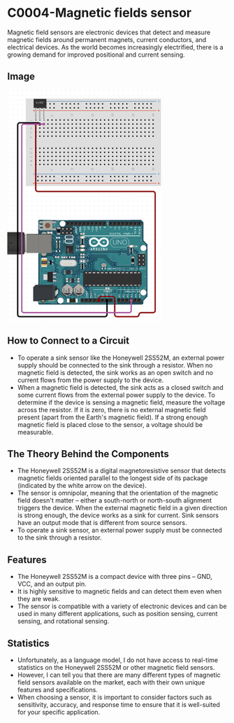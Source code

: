 # C0004-Magnetic fields sensor

Magnetic field sensors are electronic devices that detect and measure magnetic fields around permanent magnets, current conductors, and electrical devices. As the world becomes increasingly electrified, there is a growing demand for improved positional and current sensing.

## Image

![Image](IMG/IMG.png)

## How to Connect to a Circuit

- To operate a sink sensor like the Honeywell 2SS52M, an external power supply should be connected to the sink through a resistor. When no magnetic field is detected, the sink works as an open switch and no current flows from the power supply to the device.  
- When a magnetic field is detected, the sink acts as a closed switch and some current flows from the external power supply to the device. To determine if the device is sensing a magnetic field, measure the voltage across the resistor. If it is zero, there is no external magnetic field present (apart from the Earth's magnetic field). If a strong enough magnetic field is placed close to the sensor, a voltage should be measurable.

## The Theory Behind the Components

- The Honeywell 2SS52M is a digital magnetoresistive sensor that detects magnetic fields oriented parallel to the longest side of its package (indicated by the white arrow on the device).
- The sensor is omnipolar, meaning that the orientation of the magnetic field doesn't matter – either a south-north or north-south alignment triggers the device. When the external magnetic field in a given direction is strong enough, the device works as a sink for current. Sink sensors have an output mode that is different from source sensors.
- To operate a sink sensor, an external power supply must be connected to the sink through a resistor.

## Features

- The Honeywell 2SS52M is a compact device with three pins – GND, VCC, and an output pin. 
- It is highly sensitive to magnetic fields and can detect them even when they are weak. 
- The sensor is compatible with a variety of electronic devices and can be used in many different applications, such as position sensing, current sensing, and rotational sensing.

## Statistics

- Unfortunately, as a language model, I do not have access to real-time statistics on the Honeywell 2SS52M or other magnetic field sensors. 
- However, I can tell you that there are many different types of magnetic field sensors available on the market, each with their own unique features and specifications. 
- When choosing a sensor, it is important to consider factors such as sensitivity, accuracy, and response time to ensure that it is well-suited for your specific application.
